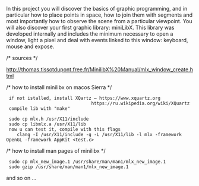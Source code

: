 In this project you will discover the basics of graphic programming, and in particular how to place points in space, how to join them with segments and most importantly how to observe the scene from a particular viewpoint.
You will also discover your first graphic library: miniLibX. This library was developed internally and includes the minimum necessary to open a window, light a pixel and deal with events linked to this window: keyboard, mouse and expose.

/* sources */

http://thomas.tissotdupont.free.fr/MinilibX%20Manual/mlx_window_create.html

/* how to install minilibx on macos Sierra */

	 if not istalled, install XQartz – https://www.xquartz.org
									https://ru.wikipedia.org/wiki/XQuartz		
	 compile lib with "make"
	
	 sudo cp mlx.h /usr/X11/include
	 sudo cp libmlx.a /usr/X11/lib
	 now u can test it, compile with this flags
		clang -I /usr/X11/include -g -L /usr/X11/lib -l mlx -framework OpenGL -framework AppKit <test.c>
		
/* how to install man pages of minilibx */

	 sudo cp mlx_new_image.1 /usr/share/man/man1/mlx_new_image.1
	 sudo gzip /usr/share/man/man1/mlx_new_image.1
and so on ...
